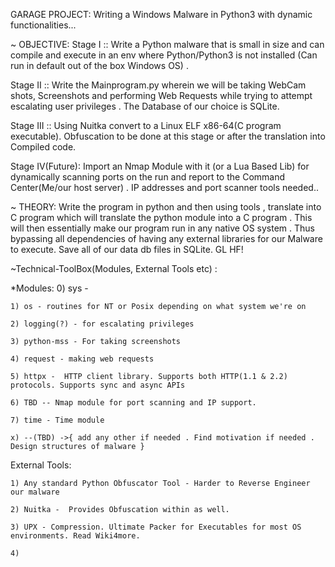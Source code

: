 

GARAGE PROJECT: Writing a Windows Malware in Python3 with dynamic functionalities...

~ OBJECTIVE:
Stage I :: Write a Python malware that is small in size and can compile and execute in an env where
Python/Python3 is not installed (Can run in default out of the box Windows OS) .

Stage II :: Write the Mainprogram.py wherein we will be taking WebCam shots, Screenshots and performing Web Requests while
trying to attempt escalating user privileges . The Database of our choice is SQLite.

Stage III :: Using Nuitka convert to a Linux ELF x86-64(C program executable). Obfuscation to be done at this stage
or after the translation into Compiled code.

Stage IV(Future): Import an Nmap Module with it (or a Lua Based Lib) for dynamically scanning ports on the run
and report to the Command Center(Me/our host server) . IP addresses and port scanner tools needed..


~ THEORY:
Write the program in python and then using tools , translate into C program which will translate
the python module into a C program . This will then essentially make our program run in any native OS
system . Thus bypassing all dependencies of having any external libraries for our Malware to
execute.
Save all of our data db files in SQLite.
GL HF!


~Technical-ToolBox(Modules, External Tools etc) :

*Modules:
    0) sys -

    1) os - routines for NT or Posix depending on what system we're on

    2) logging(?) - for escalating privileges

    3) python-mss - For taking screenshots

    4) request - making web requests

    5) httpx -  HTTP client library. Supports both HTTP(1.1 & 2.2) protocols. Supports sync and async APIs

    6) TBD -- Nmap module for port scanning and IP support.

    7) time - Time module

    x) --(TBD) ->{ add any other if needed . Find motivation if needed . Design structures of malware }

External Tools:

    1) Any standard Python Obfuscator Tool - Harder to Reverse Engineer our malware

    2) Nuitka -  Provides Obfuscation within as well.

    3) UPX - Compression. Ultimate Packer for Executables for most OS environments. Read Wiki4more.

    4)
